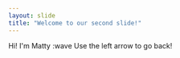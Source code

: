 ```yaml
---
layout: slide
title: "Welcome to our second slide!"
---
```

Hi! I'm Matty :wave
Use the left arrow to go back!
